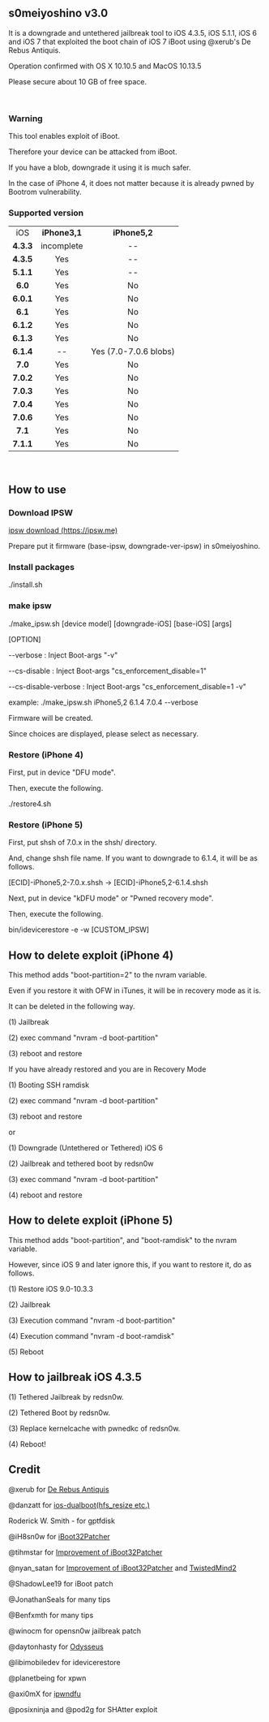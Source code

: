 <h2>s0meiyoshino v3.0</h2>
<p>It is a downgrade and untethered jailbreak tool to iOS 4.3.5, iOS 5.1.1, iOS 6 and iOS 7 that exploited the boot chain of iOS 7 iBoot using @xerub's De Rebus Antiquis.</p>
<p>Operation confirmed with OS X 10.10.5 and MacOS 10.13.5</p>
<p>Please secure about 10 GB of free space.</p>
<br/>
<h3>Warning</h3>
<p>This tool enables exploit of iBoot.</p>
<p>Therefore your device can be attacked from iBoot.</p>
<p>If you have a blob, downgrade it using it is much safer.</p>
<p>In the case of iPhone 4, it does not matter because it is already pwned by Bootrom vulnerability.</p>
<p></p>
<h3>Supported version</h3>
<table style="border-collapse: collapse;" cellspacing="0" cellpadding="0">
    <tbody>
        <tr>
            <td>
                <p style="margin: 0.0px 0.0px 0.0px 0.0px; text-align: center;" align="center">iOS</p>
            </td>
            <td>
                <p style="margin: 0.0px 0.0px 0.0px 0.0px; text-align: center;" align="center"><strong>iPhone3,1</strong></span></p>
            </td>
            <td>
                <p style="margin: 0.0px 0.0px 0.0px 0.0px; text-align: center;" align="center"><strong>iPhone5,2</strong></span></p>
            </td>
        </tr>
        <tr>
            <td>
                <p style="margin: 0.0px 0.0px 0.0px 0.0px; text-align: center;" align="center"><strong>4.3.3</strong></span></p>
            </td>
            <td>
                <p style="margin: 0.0px 0.0px 0.0px 0.0px; text-align: center;" align="center">incomplete</span></p>
            </td>
            <td>
                <p style="margin: 0.0px 0.0px 0.0px 0.0px; text-align: center;" align="center">--</p>
            </td>
        </tr>
        <tr>
            <td>
                <p style="margin: 0.0px 0.0px 0.0px 0.0px; text-align: center;" align="center"><strong>4.3.5</strong></span></p>
            </td>
            <td>
                <p style="margin: 0.0px 0.0px 0.0px 0.0px; text-align: center;" align="center">Yes</span></p>
            </td>
            <td>
                <p style="margin: 0.0px 0.0px 0.0px 0.0px; text-align: center;" align="center">--</p>
            </td>
        </tr>
        <tr>
            <td>
                <p style="margin: 0.0px 0.0px 0.0px 0.0px; text-align: center;" align="center"><strong>5.1.1</strong></span></p>
            </td>
            <td>
                <p style="margin: 0.0px 0.0px 0.0px 0.0px; text-align: center;" align="center">Yes</span></p>
            </td>
            <td>
                <p style="margin: 0.0px 0.0px 0.0px 0.0px; text-align: center;" align="center">--</p>
            </td>
        </tr>
        <tr>
            <td>
                <p style="margin: 0.0px 0.0px 0.0px 0.0px; text-align: center;" align="center"><strong>6.0</strong></span></p>
            </td>
            <td>
                <p style="margin: 0.0px 0.0px 0.0px 0.0px; text-align: center;" align="center">Yes</span></p>
            </td>
            <td>
                <p style="margin: 0.0px 0.0px 0.0px 0.0px; text-align: center;" align="center">No</span></p>
            </td>
        </tr>
        <tr>
            <td>
                <p style="margin: 0.0px 0.0px 0.0px 0.0px; text-align: center;" align="center"><strong>6.0.1</strong></span></p>
            </td>
            <td>
                <p style="margin: 0.0px 0.0px 0.0px 0.0px; text-align: center;" align="center">Yes</span></p>
            </td>
            <td>
                <p style="margin: 0.0px 0.0px 0.0px 0.0px; text-align: center;" align="center">No</span></p>
            </td>
        </tr>
        <tr>
            <td>
                <p style="margin: 0.0px 0.0px 0.0px 0.0px; text-align: center;" align="center"><strong>6.1</strong></span></p>
            </td>
            <td>
                <p style="margin: 0.0px 0.0px 0.0px 0.0px; text-align: center;" align="center">Yes</span></p>
            </td>
            <td>
                <p style="margin: 0.0px 0.0px 0.0px 0.0px; text-align: center;" align="center">No</span></p>
            </td>
        </tr>
        <tr>
            <td>
                <p style="margin: 0.0px 0.0px 0.0px 0.0px; text-align: center;" align="center"><strong>6.1.2</strong></span></p>
            </td>
            <td>
                <p style="margin: 0.0px 0.0px 0.0px 0.0px; text-align: center;" align="center">Yes</span></p>
            </td>
            <td>
                <p style="margin: 0.0px 0.0px 0.0px 0.0px; text-align: center;" align="center">No</span></p>
            </td>
        </tr>
        <tr>
            <td>
                <p style="margin: 0.0px 0.0px 0.0px 0.0px; text-align: center;" align="center"><strong>6.1.3</strong></span></p>
            </td>
            <td>
                <p style="margin: 0.0px 0.0px 0.0px 0.0px; text-align: center;" align="center">Yes</span></p>
            </td>
            <td>
                <p style="margin: 0.0px 0.0px 0.0px 0.0px; text-align: center;" align="center">No</span></p>
            </td>
        </tr>
        <tr>
            <td>
                <p style="margin: 0.0px 0.0px 0.0px 0.0px; text-align: center;" align="center"><strong>6.1.4</strong></span></p>
            </td>
            <td>
                <p style="margin: 0.0px 0.0px 0.0px 0.0px; text-align: center;" align="center">--</span></p>
            </td>
            <td>
                <p style="margin: 0.0px 0.0px 0.0px 0.0px; text-align: center;" align="center">Yes (7.0-7.0.6 blobs)</span></p>
            </td>
        </tr>
        <tr>
            <td>
                <p style="margin: 0.0px 0.0px 0.0px 0.0px; text-align: center;" align="center"><strong>7.0</strong></span></p>
            </td>
            <td>
                <p style="margin: 0.0px 0.0px 0.0px 0.0px; text-align: center;" align="center">Yes</span></p>
            </td>
            <td>
                <p style="margin: 0.0px 0.0px 0.0px 0.0px; text-align: center;" align="center">No</span></p>
            </td>
        </tr>
        <tr>
            <td>
                <p style="margin: 0.0px 0.0px 0.0px 0.0px; text-align: center;" align="center"><strong>7.0.2</strong></span></p>
            </td>
            <td>
                <p style="margin: 0.0px 0.0px 0.0px 0.0px; text-align: center;" align="center">Yes</span></p>
            </td>
            <td>
                <p style="margin: 0.0px 0.0px 0.0px 0.0px; text-align: center;" align="center">No</span></p>
            </td>
        </tr>
        <tr>
            <td>
                <p style="margin: 0.0px 0.0px 0.0px 0.0px; text-align: center;" align="center"><strong>7.0.3</strong></span></p>
            </td>
            <td>
                <p style="margin: 0.0px 0.0px 0.0px 0.0px; text-align: center;" align="center">Yes</span></p>
            </td>
            <td>
                <p style="margin: 0.0px 0.0px 0.0px 0.0px; text-align: center;" align="center">No</span></p>
            </td>
        </tr>
        <tr>
            <td>
                <p style="margin: 0.0px 0.0px 0.0px 0.0px; text-align: center;" align="center"><strong>7.0.4</strong></span></p>
            </td>
            <td>
                <p style="margin: 0.0px 0.0px 0.0px 0.0px; text-align: center;" align="center">Yes</span></p>
            </td>
            <td>
                <p style="margin: 0.0px 0.0px 0.0px 0.0px; text-align: center;" align="center">No</span></p>
            </td>
        </tr>
        <tr>
            <td>
                <p style="margin: 0.0px 0.0px 0.0px 0.0px; text-align: center;" align="center"><strong>7.0.6</strong></span></p>
            </td>
            <td>
                <p style="margin: 0.0px 0.0px 0.0px 0.0px; text-align: center;" align="center">Yes</span></p>
            </td>
            <td>
                <p style="margin: 0.0px 0.0px 0.0px 0.0px; text-align: center;" align="center">No</span></p>
            </td>
        </tr>
        <tr>
            <td>
                <p style="margin: 0.0px 0.0px 0.0px 0.0px; text-align: center;" align="center"><strong>7.1</strong></span></p>
            </td>
            <td>
                <p style="margin: 0.0px 0.0px 0.0px 0.0px; text-align: center;" align="center">Yes</span></p>
            </td>
            <td>
                <p style="margin: 0.0px 0.0px 0.0px 0.0px; text-align: center;" align="center">No</span></p>
            </td>
        </tr>
        <tr>
            <td>
                <p style="margin: 0.0px 0.0px 0.0px 0.0px; text-align: center;" align="center"><strong>7.1.1</strong></span></p>
            </td>
            <td>
                <p style="margin: 0.0px 0.0px 0.0px 0.0px; text-align: center;" align="center">Yes</span></p>
            </td>
            <td>
                <p style="margin: 0.0px 0.0px 0.0px 0.0px; text-align: center;" align="center">No</span></p>
            </td>
        </tr>
    </tbody>
</table>
<br/>
<h2>How to use</h2>
<h3>Download IPSW</h3>
<a href="https://ipsw.me">ipsw download (https://ipsw.me)</a><br/>
<p>Prepare put it firmware (base-ipsw, downgrade-ver-ipsw) in s0meiyoshino.<br/></p>
<p></p>
<h3>Install packages</h3>
./install.sh<br/>
<p></p>
<h3>make ipsw</h3>
<p>./make_ipsw.sh [device model] [downgrade-iOS] [base-iOS] [args]<br/>
<p></p>
<p>[OPTION]</p>
<p>--verbose                 : Inject Boot-args "-v"</p>
<p>--cs-disable              : Inject Boot-args "cs_enforcement_disable=1"</p>
<p>--cs-disable-verbose      : Inject Boot-args "cs_enforcement_disable=1 -v"</p>
<p></p>
<p>example: ./make_ipsw.sh iPhone5,2 6.1.4 7.0.4 --verbose</p>
<p>Firmware will be created.</p>
<p>Since choices are displayed, please select as necessary.</p>
<p></p>
<h3>Restore (iPhone 4)</h3>
<p>First, put in device "DFU mode".</p>
<p>Then, execute the following.</p>
<p>./restore4.sh</p>
<p></p>
<h3>Restore (iPhone 5)</h3>
<p>First, put shsh of 7.0.x in the shsh/ directory.</p>
<p>And, change shsh file name. If you want to downgrade to 6.1.4, it will be as follows.</p>
<p>[ECID]-iPhone5,2-7.0.x.shsh -> [ECID]-iPhone5,2-6.1.4.shsh</p>
<p></p>
<p>Next, put in device "kDFU mode" or "Pwned recovery mode".</p>
<p>Then, execute the following.</p>
<p>bin/idevicerestore -e -w [CUSTOM_IPSW]</p>
<p></p>
<h2>How to delete exploit (iPhone 4)</h2>
<p>This method adds "boot-partition=2" to the nvram variable.</p>
<p>Even if you restore it with OFW in iTunes, it will be in recovery mode as it is.</p>
<p></p>
<p>It can be deleted in the following way.</p>
<p>(1) Jailbreak</p>
<p>(2) exec command "nvram -d boot-partition"</p>
<p>(3) reboot and restore</p>
<p></p>
<p>If you have already restored and you are in Recovery Mode</p>
<p>(1) Booting SSH ramdisk</p>
<p>(2) exec command "nvram -d boot-partition"</p>
<p>(3) reboot and restore</p>
<p>or</p>
<p>(1) Downgrade (Untethered or Tethered) iOS 6</p>
<p>(2) Jailbreak and tethered boot by redsn0w</p>
<p>(3) exec command "nvram -d boot-partition"</p>
<p>(4) reboot and restore</p>
<p></p>
<h2>How to delete exploit (iPhone 5)</h2>
<p>This method adds "boot-partition", and "boot-ramdisk" to the nvram variable.</p>
<p>However, since iOS 9 and later ignore this, if you want to restore it, do as follows.</p>
<p>(1) Restore iOS 9.0-10.3.3</p>
<p>(2) Jailbreak</p>
<p>(3) Execution command "nvram -d boot-partition"</p>
<p>(4) Execution command "nvram -d boot-ramdisk"</p>
<p>(5) Reboot</p>
<p></p>
<h2>How to jailbreak iOS 4.3.5</h2>
<p>(1) Tethered Jailbreak by redsn0w.</p>
<p>(2) Tethered Boot by redsn0w.</p>
<p>(3) Replace kernelcache with pwnedkc of redsn0w.</p>
<p>(4) Reboot!</p>
<p></p>
<h2>Credit</h2>
<p>@xerub for <a href="https://xerub.github.io/ios/iboot/2018/05/10/de-rebus-antiquis.html">De Rebus Antiquis</a></p>
<p>@danzatt for <a href="https://github.com/danzatt/ios-dualboot">ios-dualboot(hfs_resize etc.)</a></p>
<p>Roderick W. Smith - for gptfdisk</p>
<p>@iH8sn0w for <a href="https://github.com/iH8sn0w/iBoot32Patcher">iBoot32Patcher</a></p>
<p>@tihmstar for <a href="https://github.com/tihmstar/iBoot32Patcher">Improvement of iBoot32Patcher</a></p>
<p>@nyan_satan for <a href="https://github.com/NyanSatan/iBoot32Patcher">Improvement of iBoot32Patcher</a> and <a href="https://github.com/NyanSatan/TwistedMind2">TwistedMind2</a></p>
<p>@ShadowLee19 for iBoot patch</p>
<p>@JonathanSeals for many tips</p>
<p>@Benfxmth for many tips</p>
<p>@winocm for opensn0w jailbreak patch</p>
<p>@daytonhasty for <a href="https://dayt0n.com/articles/Odysseus/">Odysseus</a></p>
<p>@libimobiledev for idevicerestore</p>
<p>@planetbeing for xpwn</p>
<p>@axi0mX for <a href="https://github.com/axi0mX/ipwndfu">ipwndfu</a></p>
<p>@posixninja and @pod2g for SHAtter exploit</p>
<br/>